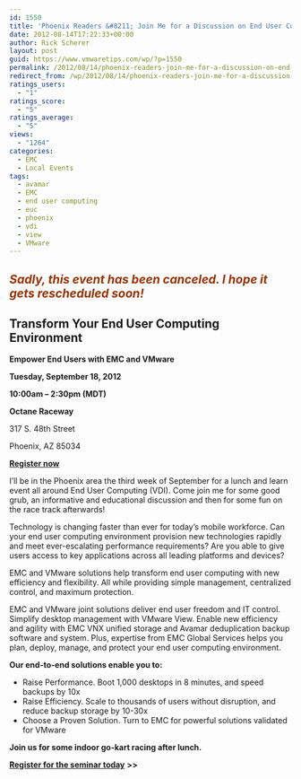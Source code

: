 ```yaml
---
id: 1550
title: 'Phoenix Readers &#8211; Join Me for a Discussion on End User Computing'
date: 2012-08-14T17:22:33+00:00
author: Rick Scherer
layout: post
guid: https://www.vmwaretips.com/wp/?p=1550
permalink: /2012/08/14/phoenix-readers-join-me-for-a-discussion-on-end-user-computing/
redirect_from: /wp/2012/08/14/phoenix-readers-join-me-for-a-discussion-on-end-user-computing/
ratings_users:
  - "1"
ratings_score:
  - "5"
ratings_average:
  - "5"
views:
  - "1264"
categories:
  - EMC
  - Local Events
tags:
  - avamar
  - EMC
  - end user computing
  - euc
  - phoenix
  - vdi
  - view
  - VMware
---
```

## <span style="color: #993300;">***Sadly, this event has been canceled. I hope it gets rescheduled soon!***</span>

## Transform Your End User Computing Environment

**Empower End Users with EMC and VMware**

**Tuesday, September 18, 2012**
  
 **10:00am &#8211; 2:30pm (MDT)**

**Octane Raceway**
  
317 S. 48th Street
  
Phoenix, AZ 85034

**<a href="https://emcinformation.com/84402/REG/.ashx?reg_src=SA" target="_blank">Register now</a>**

I&#8217;ll be in the Phoenix area the third week of September for a lunch and learn event all around End User Computing (VDI). Come join me for some good grub, an informative and educational discussion and then for some fun on the race track afterwards!

Technology is changing faster than ever for today’s mobile workforce. Can your end user computing environment provision new technologies rapidly and meet ever-escalating performance requirements? Are you able to give users access to key applications across all leading platforms and devices?

EMC and VMware solutions help transform end user computing with new efficiency and flexibility. All while providing simple management, centralized control, and maximum protection.

EMC and VMware joint solutions deliver end user freedom and IT control. Simplify desktop management with VMware View. Enable new efficiency and agility with EMC VNX unified storage and Avamar deduplication backup software and system. Plus, expertise from EMC Global Services helps you plan, deploy, manage, and protect your end user computing environment.

**Our end-to-end solutions enable you to:**

  * Raise Performance. Boot 1,000 desktops in 8 minutes, and speed backups by 10x
  * Raise Efficiency. Scale to thousands of users without disruption, and reduce backup storage by 10-30x
  * Choose a Proven Solution. Turn to EMC for powerful solutions validated for VMware

**Join us for some indoor go-kart racing after lunch.**

<a href="https://emcinformation.com/84402/REG/.ashx?reg_src=SA" target="_blank"><strong>Register for the seminar today</strong></a> **>>**
